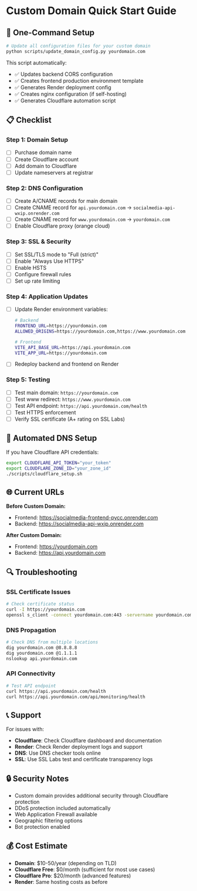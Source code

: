 # Custom Domain Quick Start Guide

## 🚀 One-Command Setup

```bash
# Update all configuration files for your custom domain
python scripts/update_domain_config.py yourdomain.com
```

This script automatically:
- ✅ Updates backend CORS configuration
- ✅ Creates frontend production environment template
- ✅ Generates Render deployment config
- ✅ Creates nginx configuration (if self-hosting)
- ✅ Generates Cloudflare automation script

## 📋 Checklist

### Step 1: Domain Setup
- [ ] Purchase domain name
- [ ] Create Cloudflare account
- [ ] Add domain to Cloudflare
- [ ] Update nameservers at registrar

### Step 2: DNS Configuration  
- [ ] Create A/CNAME records for main domain
- [ ] Create CNAME record for `api.yourdomain.com` → `socialmedia-api-wxip.onrender.com`
- [ ] Create CNAME record for `www.yourdomain.com` → `yourdomain.com`
- [ ] Enable Cloudflare proxy (orange cloud)

### Step 3: SSL & Security
- [ ] Set SSL/TLS mode to "Full (strict)"
- [ ] Enable "Always Use HTTPS" 
- [ ] Enable HSTS
- [ ] Configure firewall rules
- [ ] Set up rate limiting

### Step 4: Application Updates
- [ ] Update Render environment variables:
  ```bash
  # Backend
  FRONTEND_URL=https://yourdomain.com
  ALLOWED_ORIGINS=https://yourdomain.com,https://www.yourdomain.com
  
  # Frontend  
  VITE_API_BASE_URL=https://api.yourdomain.com
  VITE_APP_URL=https://yourdomain.com
  ```
- [ ] Redeploy backend and frontend on Render

### Step 5: Testing
- [ ] Test main domain: `https://yourdomain.com`
- [ ] Test www redirect: `https://www.yourdomain.com`
- [ ] Test API endpoint: `https://api.yourdomain.com/health`
- [ ] Test HTTPS enforcement
- [ ] Verify SSL certificate (A+ rating on SSL Labs)

## 🔧 Automated DNS Setup

If you have Cloudflare API credentials:

```bash
export CLOUDFLARE_API_TOKEN="your_token"
export CLOUDFLARE_ZONE_ID="your_zone_id"
./scripts/cloudflare_setup.sh
```

## 🌐 Current URLs

**Before Custom Domain:**
- Frontend: https://socialmedia-frontend-pycc.onrender.com
- Backend: https://socialmedia-api-wxip.onrender.com

**After Custom Domain:**
- Frontend: https://yourdomain.com
- Backend: https://api.yourdomain.com

## 🔍 Troubleshooting

### SSL Certificate Issues
```bash
# Check certificate status
curl -I https://yourdomain.com
openssl s_client -connect yourdomain.com:443 -servername yourdomain.com
```

### DNS Propagation
```bash
# Check DNS from multiple locations  
dig yourdomain.com @8.8.8.8
dig yourdomain.com @1.1.1.1
nslookup api.yourdomain.com
```

### API Connectivity
```bash
# Test API endpoint
curl https://api.yourdomain.com/health
curl https://api.yourdomain.com/api/monitoring/health
```

## 📞 Support

For issues with:
- **Cloudflare**: Check Cloudflare dashboard and documentation
- **Render**: Check Render deployment logs and support
- **DNS**: Use DNS checker tools online
- **SSL**: Use SSL Labs test and certificate transparency logs

## 🔒 Security Notes

- Custom domain provides additional security through Cloudflare protection
- DDoS protection included automatically
- Web Application Firewall available
- Geographic filtering options
- Bot protection enabled

## 💰 Cost Estimate

- **Domain**: $10-50/year (depending on TLD)
- **Cloudflare Free**: $0/month (sufficient for most use cases)
- **Cloudflare Pro**: $20/month (advanced features)
- **Render**: Same hosting costs as before